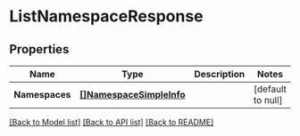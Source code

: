 # ListNamespaceResponse

## Properties
Name | Type | Description | Notes
------------ | ------------- | ------------- | -------------
**Namespaces** | [**[]NamespaceSimpleInfo**](NamespaceSimpleInfo.md) |  | [default to null]

[[Back to Model list]](../README.md#documentation-for-models) [[Back to API list]](../README.md#documentation-for-api-endpoints) [[Back to README]](../README.md)


